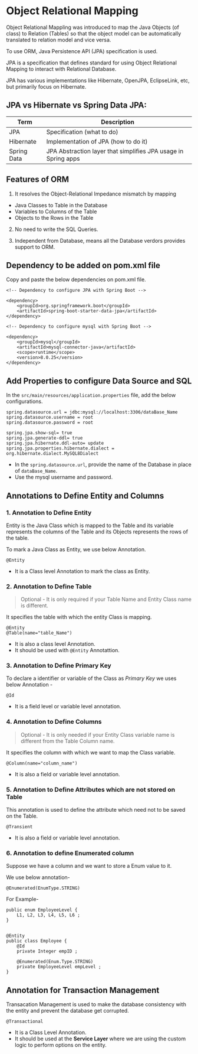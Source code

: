 # Object Relational Mapping

Object Relational Mappling was introduced to map the Java Objects (of class) to Relation (Tables) so that the object model can be automatically translated to relation model and vice versa.

To use ORM, Java Persistence API (JPA) specification is used.

JPA is a specification that defines standard for using Object Relational Mapping to interact with Relational Database.

JPA has various implementations like Hibernate, OpenJPA, EclipseLink, etc, but primarily focus on Hibernate.


## JPA vs Hibernate vs Spring Data JPA:
|   Term	|   Description|
|-----------|----------------|
| JPA	|   Specification (what to do) |
| Hibernate|	Implementation of JPA (how to do it)|
| Spring Data   | JPA	Abstraction layer that simplifies JPA usage in Spring apps|


## Features of ORM

1. It resolves the Object-Relational Impedance mismatch by mapping
- Java Classes to Table in the Database
- Variables to Columns of the Table
- Objects to the Rows in the Table

2. No need to write the SQL Queries.

3. Independent from Database, means all the Database verdors provides support to ORM.



## Dependency to be added on pom.xml file

Copy and paste the below dependencies on pom.xml file.

```
<!-- Dependency to configure JPA with Spring Boot -->

<dependency>
    <groupId>org.springframework.boot</groupId>
    <artifactId>spring-boot-starter-data-jpa</artifactId>
</dependency>

<!-- Dependency to configure mysql with Spring Boot -->

<dependency>
    <groupId>mysql</groupId>
    <artifactId>mysql-connector-java</artifactId>
    <scope>runtime</scope>
    <version>8.0.25</version>
</dependency>
```

## Add Properties to configure Data Source and SQL

In the `src/main/resources/application.properties` file, add the below configurations.

```
spring.datasource.url = jdbc:mysql://localhost:3306/dataBase_Name
spring.datasource.username = root
spring.datasource.password = root

spring.jpa.show-sql= true
spring.jpa.generate-ddl= true
spring.jpa.hibernate.ddl-auto= update
spring.jpa.properties.hibernate.dialect = org.hibernate.dialect.MySQL8Dialect
```

- In the `spring.datasource.url`, provide the name of the Database in place of `dataBase_Name`.
- Use the mysql username and password.


## Annotations to Define Entity and Columns

### 1. Annotation to Define Entity

Entity is the Java Class which is mapped to the Table and its variable represents the columns of the Table and its Objects represents the rows of the table.

To mark a Java Class as Entity, we use below Annotation.
```
@Entity
```

- It is a Class level Annotation to mark the class as Entity.


### 2. Annotation to Define Table

> Optional - It is only required if your Table Name and Entity Class name is different.

It specifies the table with which the entity Class is mapping.

```
@Entity
@Table(name="table_Name")
```

- It is also a class level Annotation.
- It should be used with `@Entity` Annotattion.


### 3. Annotation to Define Primary Key

To declare a identifier or variable of the Class as *Primary Key* we uses below Annotation - 
```
@Id
``` 

- It is a field level or variable level annotation.

### 4. Annotation to Define Columns

> Optional - It is only needed if your Entity Class variable name is different from the Table Column name.

It specifies the column with which we want to map the Class variable.

```
@Column(name="column_name")
```

- It is also a field or variable level annotation.


### 5. Annotation to Define Attributes which are not stored on Table

This annotation is used to define the attribute which need not to be saved on the Table.


```
@Transient
```

- It is also a field or variable level annotation.

### 6. Annotation to define Enumerated column

Suppose we have a column and we want to store a Enum value to it.

We use below annotation-
```
@Enumerated(EnumType.STRING)
```

For Example-
```
public enum EmployeeLevel {
    L1, L2, L3, L4, L5, L6 ;
}


@Entity
public class Employee {
    @Id
    private Integer empID ;

    @Enumerated(Enum.Type.STRING)
    private EmployeeLevel empLevel ;
}
```

## Annotation for Transaction Management

Transacation Management is used to make the database consistency with the entity and prevent the database get corrupted.

```
@Transactional
```
-   It is a Class Level Annotation.
-   It should be used at the **Service Layer** where we are using the custom logic to perform options on the entity.